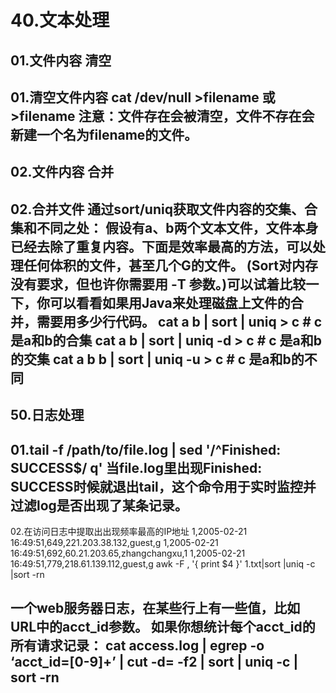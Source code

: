 # 40.文本处理

## 01.文件内容 清空

01.清空文件内容
cat /dev/null >filename
或 >filename
注意：文件存在会被清空，文件不存在会新建一个名为filename的文件。
---------------------------------------------------------------------------


## 02.文件内容 合并

02.合并文件
通过sort/uniq获取文件内容的交集、合集和不同之处：
假设有a、b两个文本文件，文件本身已经去除了重复内容。下面是效率最高的方法，可以处理任何体积的文件，甚至几个G的文件。
(Sort对内存没有要求，但也许你需要用 -T 参数。)可以试着比较一下，你可以看看如果用Java来处理磁盘上文件的合并，需要用多少行代码。
cat a b | sort | uniq > c   # c 是a和b的合集
cat a b | sort | uniq -d > c   # c 是a和b的交集
cat a b b | sort | uniq -u > c   # c 是a和b的不同
---------------------------------------------------------------------------


## 50.日志处理

01.tail -f /path/to/file.log | sed '/^Finished: SUCCESS$/ q'
当file.log里出现Finished: SUCCESS时候就退出tail，这个命令用于实时监控并过滤log是否出现了某条记录。 
------------------------------------------------------------------------------------------------------------
02.在访问日志中提取出出现频率最高的IP地址
1,2005-02-21 16:49:51,649,221.203.38.132,guest,g
1,2005-02-21 16:49:51,692,60.21.203.65,zhangchangxu,1
1,2005-02-21 16:49:51,779,218.61.139.112,guest,g
awk -F , '{ print $4 }' 1.txt|sort |uniq -c |sort -rn

一个web服务器日志，在某些行上有一些值，比如URL中的acct_id参数。
如果你想统计每个acct_id的所有请求记录：
cat access.log | egrep -o ‘acct_id=[0-9]+’ | cut -d= -f2 | sort | uniq -c | sort -rn
------------------------------------------------------------------------------------------------------------
